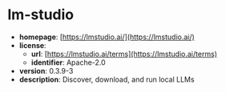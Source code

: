 # lm-studio

- **homepage**: [https://lmstudio.ai/](https://lmstudio.ai/)
- **license**:
  - **url**: [https://lmstudio.ai/terms](https://lmstudio.ai/terms)
  - **identifier**: Apache-2.0
- **version**: 0.3.9-3
- **description**: Discover, download, and run local LLMs

